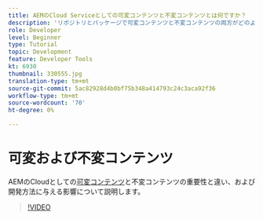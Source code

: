 ```yaml
---
title: AEMのCloud Serviceとしての可変コンテンツと不変コンテンツとは何ですか？
description: 'リポジトリとパッケージで可変コンテンツと不変コンテンツの両方がどのように使用されているか、およびAEMでCloud Serviceとして重要な理由を調べます。 '
role: Developer
level: Beginner
type: Tutorial
topic: Development
feature: Developer Tools
kt: 6930
thumbnail: 330555.jpg
translation-type: tm+mt
source-git-commit: 5ac82928d4b0bf75b348a414793c24c3aca92f36
workflow-type: tm+mt
source-wordcount: '70'
ht-degree: 0%

---
```



# 可変および不変コンテンツ

AEMのCloudとしての[可変コンテンツ](https://experienceleague.adobe.com/docs/experience-manager-cloud-service/implementing/developing/aem-project-content-package-structure.html)と不変コンテンツの重要性と違い、および開発方法に与える影響について説明します。

>[!VIDEO](https://video.tv.adobe.com/v/330555/?quality=12&learn=on)